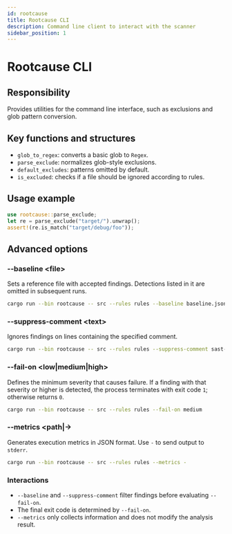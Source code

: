 ```yaml
---
id: rootcause
title: Rootcause CLI
description: Command line client to interact with the scanner
sidebar_position: 1
---
```


# Rootcause CLI

## Responsibility
Provides utilities for the command line interface, such as exclusions and glob pattern conversion.

## Key functions and structures
- `glob_to_regex`: converts a basic glob to `Regex`.
- `parse_exclude`: normalizes glob-style exclusions.
- `default_excludes`: patterns omitted by default.
- `is_excluded`: checks if a file should be ignored according to rules.

## Usage example
```rust
use rootcause::parse_exclude;
let re = parse_exclude("target/").unwrap();
assert!(re.is_match("target/debug/foo"));
```

## Advanced options

### --baseline &lt;file&gt;
Sets a reference file with accepted findings. Detections listed in it are omitted in subsequent runs.

```sh
cargo run --bin rootcause -- src --rules rules --baseline baseline.json
```

### --suppress-comment &lt;text&gt;
Ignores findings on lines containing the specified comment.

```sh
cargo run --bin rootcause -- src --rules rules --suppress-comment sast-ignore
```

### --fail-on &lt;low\|medium\|high&gt;
Defines the minimum severity that causes failure. If a finding with that severity or higher is detected, the process terminates with exit code `1`; otherwise returns `0`.

```sh
cargo run --bin rootcause -- src --rules rules --fail-on medium
```

### --metrics &lt;path\|-&gt;
Generates execution metrics in JSON format. Use `-` to send output to `stderr`.

```sh
cargo run --bin rootcause -- src --rules rules --metrics -
```

### Interactions
- `--baseline` and `--suppress-comment` filter findings before evaluating `--fail-on`.
- The final exit code is determined by `--fail-on`.
- `--metrics` only collects information and does not modify the analysis result.
